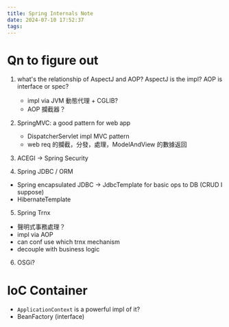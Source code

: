 ```yaml
---
title: Spring Internals Note
date: 2024-07-10 17:52:37
tags:
---
```


# Qn to figure out

1. what's the relationship of AspectJ and AOP? AspectJ is the impl? AOP is interface or spec? 
   - impl via JVM 動態代理 + CGLIB?
   - AOP 攔截器？

2. SpringMVC: a good pattern for web app 
   - DispatcherServlet impl MVC pattern
   - web req 的攔截，分發，處理，ModelAndView 的數據返回

3. ACEGI -> Spring Security 
4. Spring JDBC / ORM 
  - Spring encapsulated JDBC -> JdbcTemplate for basic ops to DB (CRUD I suppose)
  - HibernateTemplate
5. Spring Trnx 
  - 聲明式事務處理？
  - impl via AOP
  - can conf use which trnx mechanism
  - decouple with business logic 
6. OSGi? 




# IoC Container 
- `ApplicationContext` is a powerful impl of it?
- BeanFactory (interface)